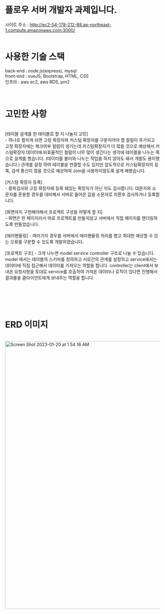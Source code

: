 # 플로우 서버 개발자 과제입니다.

사이트 주소 : http://ec2-54-178-212-88.ap-northeast-1.compute.amazonaws.com:3000/
<br><br>
# 사용한 기술 스택
back-end : node.js(express), mysql
<br>
front-end : vueJS, Bootstrap, HTML, CSS
<br>
인프라 : aws ec2, aws RDS, pm2
<br><br><br>
# 고민한 사항
<br>
[테이블 설계를 한 테이블로 할 지 나눌지 고민] <br>
 - 하나로 합치게 되면 고정 확장자와 커스텀 확장자를 구분지어야 할 컬럼이 추가되고 고정 확장자에는 체크여부 컬럼이 생기는데 커스텀확장자가 더 많을 것으로 예상해서 커스텀확장자 데이터에 비효율적인 컬럼이 너무 많이 생긴다는 생각에 테이블을 나누는 쪽으로 설계를 했습니다. (데이터를 불러와 나누는 작업을 하지 않아도 돼서 개발도 용이했습니다.) 관계를 설정 하여 테이블을 연결할 수도 있지만 압도적으로 커스텀확장자의 등록, 검색 통신이 많을 것으로 예상하여 Join을 사용하지않도록 설계 해봤습니다.
<br><br>
[커스텀 확장자 등록] <br>
 - 중복검사와 고정 확장자에 등록 돼있는 확장자가 아닌 지도 검사합니다. 대문자와 소문자를 혼용할 경우를 대비해서 서버로 들어온 값을 소문자로 치환후 검사하거나 등록합니다.
<br><br>
[화면까지 구현해야해서 프로젝트 구성을 어떻게 할 지] <br>
 - 화면은 한 페이지라서 따로 프로젝트를 만들지않고 서버에서 직접 페이지를 렌더링하도록 만들었습니다.
<br><br>
[에러핸들링]
 - 여러가지 경우를 서버에서 에러핸들링 처리를 했고 최대한 예상할 수 있는 오류를 구분할 수 있도록 개발하였습니다.
<br><br>
[프로젝트 구조]
 - 크게 나누면 model service controller 구조로 나눌 수 있습니다. model 에서는 테이블의 스키마를 정의하고 서로간의 관계를 설정하고 service에서는 데이터에 직접 접근해서 데이터를 가져오는 역할을 합니다. controller는 client에서 보내온 요청사항을 토대로 service를 호출하여 가져온 데이터나 로직이 있다면 진행해서 결과물을 클라이언트에게 보내주는 역할을 합니다. 
 
<br><br><br><br>

# ERD 이미지
<br>
<img width="871" alt="Screen Shot 2023-01-20 at 1 54 16 AM" src="https://user-images.githubusercontent.com/97156898/213507894-7bb68063-5cbe-4974-ba00-e7a0b30bab19.png">
